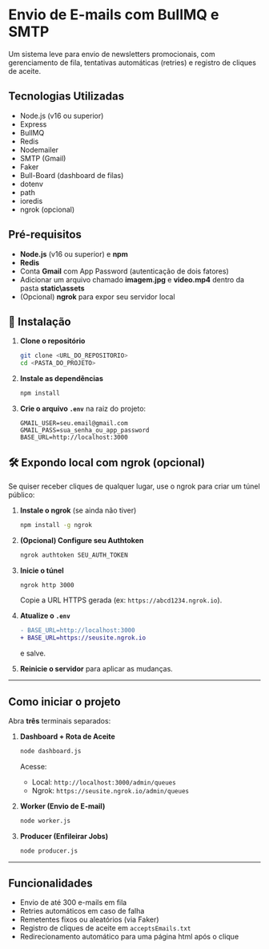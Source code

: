 # Envio de E-mails com BullMQ e SMTP

Um sistema leve para envio de newsletters promocionais, com gerenciamento de fila, tentativas automáticas (retries) e registro de cliques de aceite.

## Tecnologias Utilizadas

* Node.js (v16 ou superior)
* Express
* BullMQ
* Redis
* Nodemailer
* SMTP (Gmail)
* Faker
* Bull-Board (dashboard de filas)
* dotenv
* path
* ioredis
* ngrok (opcional)

## Pré-requisitos

* **Node.js** (v16 ou superior) e **npm**
* **Redis**
* Conta **Gmail** com App Password (autenticação de dois fatores)
* Adicionar um arquivo chamado **imagem.jpg** e **video.mp4** dentro da pasta **static\assets**
* (Opcional) **ngrok** para expor seu servidor local


## 🚀 Instalação

1. **Clone o repositório**

   ```bash
   git clone <URL_DO_REPOSITORIO>
   cd <PASTA_DO_PROJETO>
   ```

2. **Instale as dependências**

   ```bash
   npm install
   ```

3. **Crie o arquivo `.env`** na raiz do projeto:

   ```env
   GMAIL_USER=seu.email@gmail.com
   GMAIL_PASS=sua_senha_ou_app_password
   BASE_URL=http://localhost:3000
   ```

## 🛠 Expondo local com ngrok (opcional)

Se quiser receber cliques de qualquer lugar, use o ngrok para criar um túnel público:

1. **Instale o ngrok** (se ainda não tiver)

   ```bash
   npm install -g ngrok
   ```

2. **(Opcional) Configure seu Authtoken**

   ```bash
   ngrok authtoken SEU_AUTH_TOKEN
   ```

3. **Inicie o túnel**

   ```bash
   ngrok http 3000
   ```

   Copie a URL HTTPS gerada (ex: `https://abcd1234.ngrok.io`).

4. **Atualize o `.env`**

   ```diff
   - BASE_URL=http://localhost:3000
   + BASE_URL=https://seusite.ngrok.io
   ```

   e salve.

5. **Reinicie o servidor** para aplicar as mudanças.

---

## Como iniciar o projeto

Abra **três** terminais separados:

1. **Dashboard + Rota de Aceite**

   ```bash
   node dashboard.js
   ```

   Acesse:

   * Local: `http://localhost:3000/admin/queues`
   * Ngrok: `https://seusite.ngrok.io/admin/queues`

2. **Worker (Envio de E-mail)**

   ```bash
   node worker.js
   ```

3. **Producer (Enfileirar Jobs)**

   ```bash
   node producer.js
   ```

---

## Funcionalidades

* Envio de até 300 e-mails em fila
* Retries automáticos em caso de falha
* Remetentes fixos ou aleatórios (via Faker)
* Registro de cliques de aceite em `acceptsEmails.txt`
* Redirecionamento automático para uma página html após o clique
